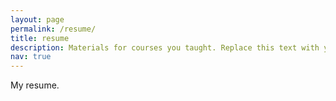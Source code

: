 ```yaml
---
layout: page
permalink: /resume/
title: resume
description: Materials for courses you taught. Replace this text with your description.
nav: true
---
```


My resume.
